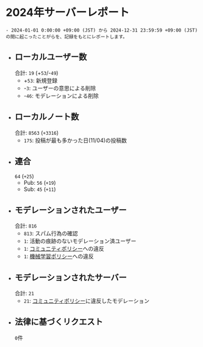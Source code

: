 # 2024年サーバーレポート
	- 2024-01-01 0:00:00 +09:00 (JST) から 2024-12-31 23:59:59 +09:00 (JST) の間に起こったことがらを、記録をもとにレポートします。
- ## ローカルユーザー数
  合計: `19` (+`53`/-`49`)
	- +`53`: 新規登録
	- -`3`: ユーザーの意思による削除
	- -`46`: モデレーションによる削除
- ## ローカルノート数
  合計: `8563` (`+3316`)
	- `175`: 投稿が最も多かった日(11/04)の投稿数
- ## 連合
  `64` (`+25`)
	- Pub: `56` (`+19`)
	- Sub: `45` (`+11`)
- ## モデレーションされたユーザー
  合計: `816`
	- `813`: スパム行為の確認
	- `1`: 活動の痕跡のないモデレーション済ユーザー
	- `1`: [コミュニティポリシー]([[policies/community]])への違反
	- `1`: [機械学習ポリシー]([[policies/machine-learning]])への違反
- ## モデレーションされたサーバー
  合計: `21`
	- `21`: [コミュニティポリシー]([[policies/community]])に違反したモデレーション
- ## 法律に基づくリクエスト
  `0`件